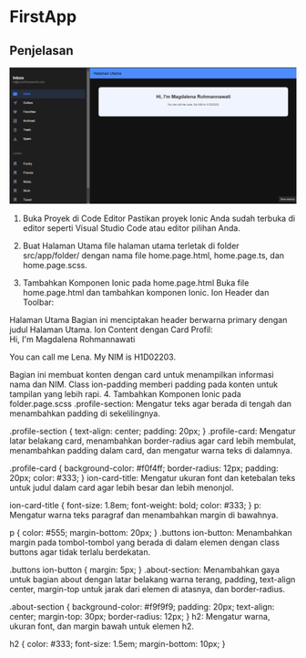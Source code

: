 # FirstApp
## Penjelasan
![Lampiran](ss.png)
1. Buka Proyek di Code Editor
Pastikan proyek Ionic Anda sudah terbuka di editor seperti Visual Studio Code atau editor pilihan Anda.
2. Buat Halaman Utama
file halaman utama terletak di folder src/app/folder/ dengan nama file home.page.html, home.page.ts, dan home.page.scss.

3. Tambahkan Komponen Ionic pada home.page.html
Buka file home.page.html dan tambahkan komponen Ionic.
Ion Header dan Toolbar:

<ion-header>
  <ion-toolbar color="primary">
    <ion-title>
      Halaman Utama
    </ion-title>
  </ion-toolbar>
</ion-header>
Bagian ini menciptakan header berwarna primary dengan judul Halaman Utama.
Ion Content dengan Card Profil:

<ion-content class="ion-padding">
  <div class="profile-section">
    <ion-card class="profile-card">
      <ion-card-header>
        <ion-card-title>Hi, I'm Magdalena Rohmannawati</ion-card-title>
      </ion-card-header>
      <ion-card-content>
        <p>You can call me Lena. My NIM is H1D02203.</p>
      </ion-card-content>
    </ion-card>
  </div>
</ion-content>
Bagian ini membuat konten dengan card untuk menampilkan informasi nama dan NIM.
Class ion-padding memberi padding pada konten untuk tampilan yang lebih rapi.
4. Tambahkan Komponen Ionic pada folder.page.scss
.profile-section: Mengatur teks agar berada di tengah dan menambahkan padding di sekelilingnya.

.profile-section {
  text-align: center;
  padding: 20px;
}
.profile-card: Mengatur latar belakang card, menambahkan border-radius agar card lebih membulat, menambahkan padding dalam card, dan mengatur warna teks di dalamnya.

.profile-card {
  background-color: #f0f4ff;
  border-radius: 12px;
  padding: 20px;
  color: #333;
}
ion-card-title: Mengatur ukuran font dan ketebalan teks untuk judul dalam card agar lebih besar dan lebih menonjol.

ion-card-title {
  font-size: 1.8em;
  font-weight: bold;
  color: #333;
}
p: Mengatur warna teks paragraf dan menambahkan margin di bawahnya.

p {
  color: #555;
  margin-bottom: 20px;
}
.buttons ion-button: Menambahkan margin pada tombol-tombol yang berada di dalam elemen dengan class buttons agar tidak terlalu berdekatan.

.buttons ion-button {
  margin: 5px;
}
.about-section: Menambahkan gaya untuk bagian about dengan latar belakang warna terang, padding, text-align center, margin-top untuk jarak dari elemen di atasnya, dan border-radius.

.about-section {
  background-color: #f9f9f9;
  padding: 20px;
  text-align: center;
  margin-top: 30px;
  border-radius: 12px;
}
h2: Mengatur warna, ukuran font, dan margin bawah untuk elemen h2.

h2 {
  color: #333;
  font-size: 1.5em;
  margin-bottom: 10px;
}
